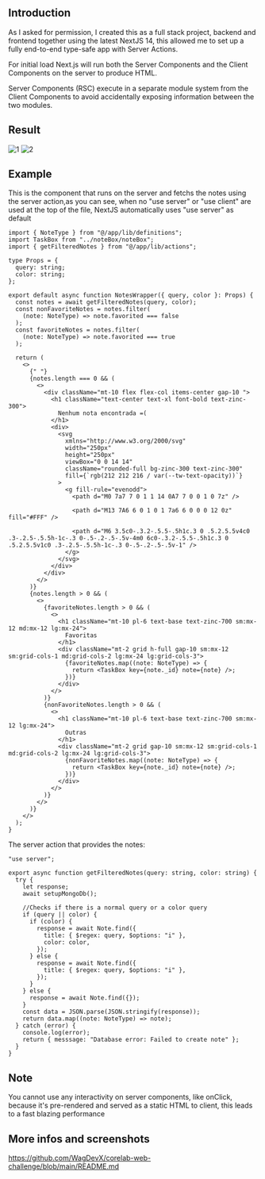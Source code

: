 
## Introduction

As I asked for permission, I created this as a full stack project, backend and frontend together using the latest NextJS 14, this allowed me to set up a fully end-to-end type-safe app with Server Actions.

For initial load Next.js will run both the Server Components and the Client Components on the server to produce HTML.

Server Components (RSC) execute in a separate module system from the Client Components to avoid accidentally exposing information between the two modules.

## Result

![1](https://i.ibb.co/bQZHt6m/desafio-Core-Note-Print3.png)
![2](https://i.ibb.co/PCkT4QQ/desafio-Core-Note-Print4.png)


## Example

This is the component that runs on the server and fetchs the notes using the server action,as you can see, when no "use server" or "use client" are used at the top of the file, NextJS automatically uses "use server" as default 

```
import { NoteType } from "@/app/lib/definitions";
import TaskBox from "../noteBox/noteBox";
import { getFilteredNotes } from "@/app/lib/actions";

type Props = {
  query: string;
  color: string;
};

export default async function NotesWrapper({ query, color }: Props) {
  const notes = await getFilteredNotes(query, color);
  const nonFavoriteNotes = notes.filter(
    (note: NoteType) => note.favorited === false
  );
  const favoriteNotes = notes.filter(
    (note: NoteType) => note.favorited === true
  );

  return (
    <>
      {" "}
      {notes.length === 0 && (
        <>
          <div className="mt-10 flex flex-col items-center gap-10 ">
            <h1 className="text-center text-xl font-bold text-zinc-300">
              Nenhum nota encontrada =(
            </h1>
            <div>
              <svg
                xmlns="http://www.w3.org/2000/svg"
                width="250px"
                height="250px"
                viewBox="0 0 14 14"
                className="rounded-full bg-zinc-300 text-zinc-300"
                fill={`rgb(212 212 216 / var(--tw-text-opacity))`}
              >
                <g fill-rule="evenodd">
                  <path d="M0 7a7 7 0 1 1 14 0A7 7 0 0 1 0 7z" />

                  <path d="M13 7A6 6 0 1 0 1 7a6 6 0 0 0 12 0z" fill="#FFF" />

                  <path d="M6 3.5c0-.3.2-.5.5-.5h1c.3 0 .5.2.5.5v4c0 .3-.2.5-.5.5h-1c-.3 0-.5-.2-.5-.5v-4m0 6c0-.3.2-.5.5-.5h1c.3 0 .5.2.5.5v1c0 .3-.2.5-.5.5h-1c-.3 0-.5-.2-.5-.5v-1" />
                </g>
              </svg>
            </div>
          </div>
        </>
      )}
      {notes.length > 0 && (
        <>
          {favoriteNotes.length > 0 && (
            <>
              <h1 className="mt-10 pl-6 text-base text-zinc-700 sm:mx-12 md:mx-12 lg:mx-24">
                Favoritas
              </h1>
              <div className="mt-2 grid h-full gap-10 sm:mx-12 sm:grid-cols-1 md:grid-cols-2 lg:mx-24 lg:grid-cols-3">
                {favoriteNotes.map((note: NoteType) => {
                  return <TaskBox key={note._id} note={note} />;
                })}
              </div>
            </>
          )}
          {nonFavoriteNotes.length > 0 && (
            <>
              <h1 className="mt-10 pl-6 text-base text-zinc-700 sm:mx-12 lg:mx-24">
                Outras
              </h1>
              <div className="mt-2 grid gap-10 sm:mx-12 sm:grid-cols-1 md:grid-cols-2 lg:mx-24 lg:grid-cols-3">
                {nonFavoriteNotes.map((note: NoteType) => {
                  return <TaskBox key={note._id} note={note} />;
                })}
              </div>
            </>
          )}
        </>
      )}
    </>
  );
}

```

The server action that provides the notes:

```
"use server";

export async function getFilteredNotes(query: string, color: string) {
  try {
    let response;
    await setupMongoDb();

    //Checks if there is a normal query or a color query
    if (query || color) {
      if (color) {
        response = await Note.find({
          title: { $regex: query, $options: "i" },
          color: color,
        });
      } else {
        response = await Note.find({
          title: { $regex: query, $options: "i" },
        });
      }
    } else {
      response = await Note.find({});
    }
    const data = JSON.parse(JSON.stringify(response));
    return data.map((note: NoteType) => note);
  } catch (error) {
    console.log(error);
    return { messsage: "Database error: Failed to create note" };
  }
}

```

## Note

You cannot use any interactivity on server components, like onClick, because it's pre-rendered and served as a static HTML to client, this leads to a fast blazing performance

## More infos and screenshots

https://github.com/WagDevX/corelab-web-challenge/blob/main/README.md